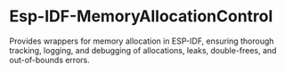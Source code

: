 # Esp-IDF-MemoryAllocationControl
Provides wrappers for memory allocation in ESP-IDF, ensuring thorough tracking, logging, and debugging of allocations, leaks, double-frees, and out-of-bounds errors.
